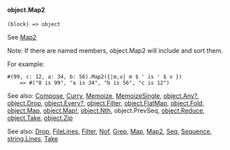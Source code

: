 #### object.Map2

``` suneido
(block) => object
```

See [Map2](<../Map2.md>)

Note: If there are named members, object.Map2 will include and sort them.

For example:

``` suneido
#(99, c: 12, a: 34, b: 56).Map2({|m,v| m $ ' is ' $ v })
    => #("0 is 99", "a is 34", "b is 56", "c is 12")
```


See also:
[Compose](<../Compose.md>),
[Curry](<../Curry.md>),
[Memoize](<../Memoize.md>),
[MemoizeSingle](<../MemoizeSingle.md>),
[object.Any?](<object.Any?.md>),
[object.Drop](<object.Drop.md>),
[object.Every?](<object.Every?.md>),
[object.Filter](<object.Filter.md>),
[object.FlatMap](<object.FlatMap.md>),
[object.Fold](<object.Fold.md>),
[object.Map](<object.Map.md>),
[object.Map!](<object.Map!.md>),
[object.Nth](<object.Nth.md>),
object.PrevSeq,
[object.Reduce](<object.Reduce.md>),
[object.Take](<object.Take.md>),
[object.Zip](<object.Zip.md>)



See also:
[Drop](<../Drop.md>),
[FileLines](<../FileLines.md>),
[Filter](<../Filter.md>),
[Nof](<../Nof.md>),
[Grep](<../Grep.md>),
[Map](<../Map.md>),
[Map2](<../Map2.md>),
[Seq](<../Seq.md>),
[Sequence](<../Sequence.md>),
[string.Lines](<../String/string.Lines.md>),
[Take](<../Take.md>)
